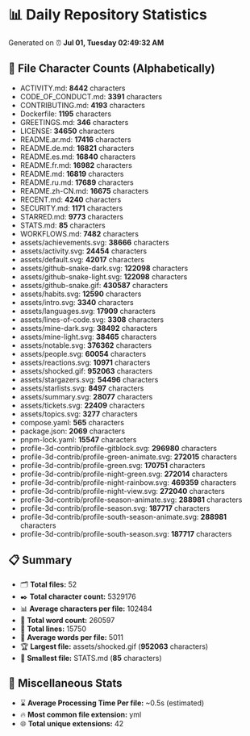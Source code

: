 # 📊 Daily Repository Statistics
Generated on ⏰ **Jul 01, Tuesday 02:49:32 AM**

## 📂 File Character Counts (Alphabetically)
- ACTIVITY.md: **8442** characters
- CODE_OF_CONDUCT.md: **3391** characters
- CONTRIBUTING.md: **4193** characters
- Dockerfile: **1195** characters
- GREETINGS.md: **346** characters
- LICENSE: **34650** characters
- README.ar.md: **17416** characters
- README.de.md: **16821** characters
- README.es.md: **16840** characters
- README.fr.md: **16982** characters
- README.md: **16819** characters
- README.ru.md: **17689** characters
- README.zh-CN.md: **16675** characters
- RECENT.md: **4240** characters
- SECURITY.md: **1171** characters
- STARRED.md: **9773** characters
- STATS.md: **85** characters
- WORKFLOWS.md: **7482** characters
- assets/achievements.svg: **38666** characters
- assets/activity.svg: **24454** characters
- assets/default.svg: **42017** characters
- assets/github-snake-dark.svg: **122098** characters
- assets/github-snake-light.svg: **122098** characters
- assets/github-snake.gif: **430587** characters
- assets/habits.svg: **12590** characters
- assets/intro.svg: **3340** characters
- assets/languages.svg: **17909** characters
- assets/lines-of-code.svg: **3308** characters
- assets/mine-dark.svg: **38492** characters
- assets/mine-light.svg: **38465** characters
- assets/notable.svg: **376362** characters
- assets/people.svg: **60054** characters
- assets/reactions.svg: **10971** characters
- assets/shocked.gif: **952063** characters
- assets/stargazers.svg: **54496** characters
- assets/starlists.svg: **8497** characters
- assets/summary.svg: **28077** characters
- assets/tickets.svg: **22409** characters
- assets/topics.svg: **3277** characters
- compose.yaml: **565** characters
- package.json: **2069** characters
- pnpm-lock.yaml: **15547** characters
- profile-3d-contrib/profile-gitblock.svg: **296980** characters
- profile-3d-contrib/profile-green-animate.svg: **272015** characters
- profile-3d-contrib/profile-green.svg: **170751** characters
- profile-3d-contrib/profile-night-green.svg: **272014** characters
- profile-3d-contrib/profile-night-rainbow.svg: **469359** characters
- profile-3d-contrib/profile-night-view.svg: **272040** characters
- profile-3d-contrib/profile-season-animate.svg: **288981** characters
- profile-3d-contrib/profile-season.svg: **187717** characters
- profile-3d-contrib/profile-south-season-animate.svg: **288981** characters
- profile-3d-contrib/profile-south-season.svg: **187717** characters

## 📋 Summary
- 🗂️ **Total files:** 52
- ✒️ **Total character count:** 5329176
- 📊 **Average characters per file:** 102484
- 📝 **Total word count:** 260597
- 🧾 **Total lines:** 15750
- 📐 **Average words per file:** 5011
- 🏆 **Largest file:** assets/shocked.gif (**952063** characters)
- 🥉 **Smallest file:** STATS.md (**85** characters)

## 🌟 Miscellaneous Stats
- ⌛ **Average Processing Time Per file:** ~0.5s (estimated)
- 🔥 **Most common file extension:** yml
- 🌐 **Total unique extensions:** 42
